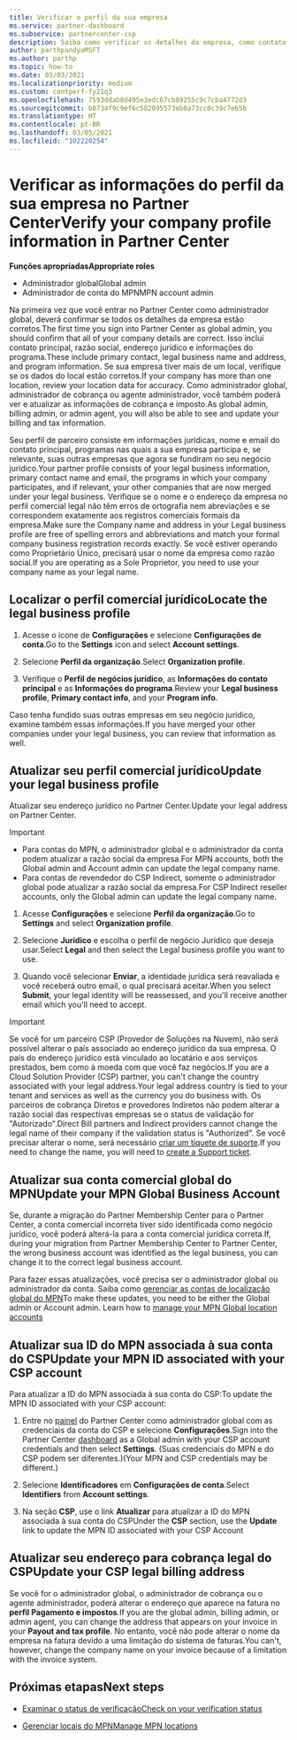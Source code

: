 ```yaml
---
title: Verificar o perfil da sua empresa
ms.service: partner-dashboard
ms.subservice: partnercenter-csp
description: Saiba como verificar os detalhes da empresa, como contato principal, endereço e informações do programa. Você também pode atualizar seus endereços jurídico e para cobrança.
author: parthpandyaMSFT
ms.author: parthp
ms.topic: how-to
ms.date: 03/03/2021
ms.localizationpriority: medium
ms.custom: contperf-fy21q3
ms.openlocfilehash: 7593ddab8d495e3edc67cb89255c9c7cba4772d3
ms.sourcegitcommit: b0734f9c9ef6c582095573eb0a73cc0c39c7e65b
ms.translationtype: HT
ms.contentlocale: pt-BR
ms.lasthandoff: 03/05/2021
ms.locfileid: "102220254"
---
```

# <a name="verify-your-company-profile-information-in-partner-center"></a><span data-ttu-id="e15ab-104">Verificar as informações do perfil da sua empresa no Partner Center</span><span class="sxs-lookup"><span data-stu-id="e15ab-104">Verify your company profile information in Partner Center</span></span>

<span data-ttu-id="e15ab-105">**Funções apropriadas**</span><span class="sxs-lookup"><span data-stu-id="e15ab-105">**Appropriate roles**</span></span>

- <span data-ttu-id="e15ab-106">Administrador global</span><span class="sxs-lookup"><span data-stu-id="e15ab-106">Global admin</span></span>
- <span data-ttu-id="e15ab-107">Administrador de conta do MPN</span><span class="sxs-lookup"><span data-stu-id="e15ab-107">MPN account admin</span></span>

<span data-ttu-id="e15ab-108">Na primeira vez que você entrar no Partner Center como administrador global, deverá confirmar se todos os detalhes da empresa estão corretos.</span><span class="sxs-lookup"><span data-stu-id="e15ab-108">The first time you sign into Partner Center as global admin, you should confirm that all of your company details are correct.</span></span> <span data-ttu-id="e15ab-109">Isso inclui contato principal, razão social, endereço jurídico e informações do programa.</span><span class="sxs-lookup"><span data-stu-id="e15ab-109">These include primary contact, legal business name and address, and program information.</span></span> <span data-ttu-id="e15ab-110">Se sua empresa tiver mais de um local, verifique se os dados do local estão corretos.</span><span class="sxs-lookup"><span data-stu-id="e15ab-110">If your company has more than one location, review your location data for accuracy.</span></span> <span data-ttu-id="e15ab-111">Como administrador global, administrador de cobrança ou agente administrador, você também poderá ver e atualizar as informações de cobrança e imposto.</span><span class="sxs-lookup"><span data-stu-id="e15ab-111">As global admin, billing admin, or admin agent, you will also be able to see and update your billing and tax information.</span></span>

<span data-ttu-id="e15ab-112">Seu perfil de parceiro consiste em informações jurídicas, nome e email do contato principal, programas nas quais a sua empresa participa e, se relevante, suas outras empresas que agora se fundiram no seu negócio jurídico.</span><span class="sxs-lookup"><span data-stu-id="e15ab-112">Your partner profile consists of your legal business information, primary contact name and email, the programs in which your company participates, and if relevant, your other companies that are now merged under your legal business.</span></span> <span data-ttu-id="e15ab-113">Verifique se o nome e o endereço da empresa no perfil comercial legal não têm erros de ortografia nem abreviações e se correspondem exatamente aos registros comerciais formais da empresa.</span><span class="sxs-lookup"><span data-stu-id="e15ab-113">Make sure the Company name and address in your Legal business profile are free of spelling errors and abbreviations and match your formal company business registration records exactly.</span></span> <span data-ttu-id="e15ab-114">Se você estiver operando como Proprietário Único, precisará usar o nome da empresa como razão social.</span><span class="sxs-lookup"><span data-stu-id="e15ab-114">If you are operating as a Sole Proprietor, you need to use your company name as your legal name.</span></span>



## <a name="locate-the-legal-business-profile"></a><span data-ttu-id="e15ab-115">Localizar o perfil comercial jurídico</span><span class="sxs-lookup"><span data-stu-id="e15ab-115">Locate the legal business profile</span></span>

1. <span data-ttu-id="e15ab-116">Acesse o ícone de **Configurações** e selecione **Configurações de conta**.</span><span class="sxs-lookup"><span data-stu-id="e15ab-116">Go to the **Settings** icon and select **Account settings**.</span></span>
 
1. <span data-ttu-id="e15ab-117">Selecione **Perfil da organização**.</span><span class="sxs-lookup"><span data-stu-id="e15ab-117">Select **Organization profile**.</span></span> 

2. <span data-ttu-id="e15ab-118">Verifique o **Perfil de negócios jurídico**, as **Informações do contato principal** e as **Informações do programa**.</span><span class="sxs-lookup"><span data-stu-id="e15ab-118">Review your **Legal business profile**, **Primary contact info**, and your **Program info**.</span></span>

<span data-ttu-id="e15ab-119">Caso tenha fundido suas outras empresas em seu negócio jurídico, examine também essas informações.</span><span class="sxs-lookup"><span data-stu-id="e15ab-119">If you have merged your other companies under your legal business, you can review that information as well.</span></span> 

## <a name="update-your-legal-business-profile"></a><span data-ttu-id="e15ab-120">Atualizar seu perfil comercial jurídico</span><span class="sxs-lookup"><span data-stu-id="e15ab-120">Update your legal business profile</span></span>

<span data-ttu-id="e15ab-121">Atualizar seu endereço jurídico no Partner Center.</span><span class="sxs-lookup"><span data-stu-id="e15ab-121">Update your legal address on Partner Center.</span></span>

>[!Important]
>- <span data-ttu-id="e15ab-122">Para contas do MPN, o administrador global e o administrador da conta podem atualizar a razão social da empresa.</span><span class="sxs-lookup"><span data-stu-id="e15ab-122">For MPN accounts, both the Global admin and Account admin can update the legal company name.</span></span>
>- <span data-ttu-id="e15ab-123">Para contas de revendedor do CSP Indirect, somente o administrador global pode atualizar a razão social da empresa.</span><span class="sxs-lookup"><span data-stu-id="e15ab-123">For CSP Indirect reseller accounts, only the Global admin can update the legal company name.</span></span> 

1. <span data-ttu-id="e15ab-124">Acesse **Configurações** e selecione **Perfil da organização**.</span><span class="sxs-lookup"><span data-stu-id="e15ab-124">Go to **Settings** and select **Organization profile**.</span></span>

2. <span data-ttu-id="e15ab-125">Selecione **Jurídico** e escolha o perfil de negócio Jurídico que deseja usar.</span><span class="sxs-lookup"><span data-stu-id="e15ab-125">Select **Legal**  and then select the Legal business profile you want to use.</span></span>
 
1. <span data-ttu-id="e15ab-126">Quando você selecionar **Enviar**, a identidade jurídica será reavaliada e você receberá outro email, o qual precisará aceitar.</span><span class="sxs-lookup"><span data-stu-id="e15ab-126">When you select **Submit**, your legal identity will be reassessed, and you'll receive another email which you'll need to accept.</span></span>

>[!Important]
><span data-ttu-id="e15ab-127">Se você for um parceiro CSP (Provedor de Soluções na Nuvem), não será possível alterar o país associado ao endereço jurídico da sua empresa. O país do endereço jurídico está vinculado ao locatário e aos serviços prestados, bem como à moeda com que você faz negócios.</span><span class="sxs-lookup"><span data-stu-id="e15ab-127">If you are a Cloud Solution Provider (CSP) partner, you can't change the country associated with your legal address.Your legal address country is tied to your tenant and services as well as the currency you do business with.</span></span> <span data-ttu-id="e15ab-128">Os parceiros de cobrança Diretos e provedores Indiretos não podem alterar a razão social das respectivas empresas se o status de validação for "Autorizado".</span><span class="sxs-lookup"><span data-stu-id="e15ab-128">Direct Bill partners and Indirect providers cannot change the legal name of their company if the validation status is "Authorized".</span></span> <span data-ttu-id="e15ab-129">Se você precisar alterar o nome, será necessário [criar um tíquete de suporte](https://partner.microsoft.com/dashboard/support/servicerequests/create?stage=2&topicid=eb74583c-61b3-2124-bffc-00920e0ae772).</span><span class="sxs-lookup"><span data-stu-id="e15ab-129">If you need to change the name, you will need to [create a Support ticket](https://partner.microsoft.com/dashboard/support/servicerequests/create?stage=2&topicid=eb74583c-61b3-2124-bffc-00920e0ae772).</span></span>


## <a name="update-your-mpn-global-business-account"></a><span data-ttu-id="e15ab-130">Atualizar sua conta comercial global do MPN</span><span class="sxs-lookup"><span data-stu-id="e15ab-130">Update your MPN Global Business Account</span></span>

<span data-ttu-id="e15ab-131">Se, durante a migração do Partner Membership Center para o Partner Center, a conta comercial incorreta tiver sido identificada como negócio jurídico, você poderá alterá-la para a conta comercial jurídica correta.</span><span class="sxs-lookup"><span data-stu-id="e15ab-131">If, during your migration from Partner Membership Center to Partner Center, the wrong business account was identified as the legal business, you can change it to the correct legal business account.</span></span>

<span data-ttu-id="e15ab-132">Para fazer essas atualizações, você precisa ser o administrador global ou administrador da conta. Saiba como [gerenciar as contas de localização global do MPN](manage-locations.md)</span><span class="sxs-lookup"><span data-stu-id="e15ab-132">To make these updates, you need to be either the Global admin or Account admin. Learn how to [manage your MPN Global location accounts](manage-locations.md)</span></span>


## <a name="update-your-mpn-id-associated-with-your-csp-account"></a><span data-ttu-id="e15ab-133">Atualizar sua ID do MPN associada à sua conta do CSP</span><span class="sxs-lookup"><span data-stu-id="e15ab-133">Update your MPN ID associated with your CSP account</span></span>

<span data-ttu-id="e15ab-134">Para atualizar a ID do MPN associada à sua conta do CSP:</span><span class="sxs-lookup"><span data-stu-id="e15ab-134">To update the MPN ID associated with your CSP account:</span></span>

1. <span data-ttu-id="e15ab-135">Entre no [painel](https://partner.microsoft.com/dashboard/home) do Partner Center como administrador global com as credenciais da conta do CSP e selecione **Configurações**.</span><span class="sxs-lookup"><span data-stu-id="e15ab-135">Sign into the Partner Center [dashboard](https://partner.microsoft.com/dashboard/home) as a Global admin with your CSP account credentials and then select **Settings**.</span></span> <span data-ttu-id="e15ab-136">(Suas credenciais do MPN e do CSP podem ser diferentes.)</span><span class="sxs-lookup"><span data-stu-id="e15ab-136">(Your MPN and CSP credentials may be different.)</span></span>
 
1. <span data-ttu-id="e15ab-137">Selecione **Identificadores** em **Configurações de conta**.</span><span class="sxs-lookup"><span data-stu-id="e15ab-137">Select **Identifiers** from **Account settings**.</span></span>

1. <span data-ttu-id="e15ab-138">Na seção **CSP**, use o link **Atualizar** para atualizar a ID do MPN associada à sua conta do CSP</span><span class="sxs-lookup"><span data-stu-id="e15ab-138">Under the **CSP** section, use the **Update** link to update the MPN ID associated with your CSP Account</span></span> 


## <a name="update-your-csp-legal-billing-address"></a><span data-ttu-id="e15ab-139">Atualizar seu endereço para cobrança legal do CSP</span><span class="sxs-lookup"><span data-stu-id="e15ab-139">Update your CSP legal billing address</span></span>

<span data-ttu-id="e15ab-140">Se você for o administrador global, o administrador de cobrança ou o agente administrador, poderá alterar o endereço que aparece na fatura no **perfil Pagamento e impostos**.</span><span class="sxs-lookup"><span data-stu-id="e15ab-140">If you are the global admin, billing admin, or admin agent, you can change the address that appears on your invoice in your **Payout and tax profile**.</span></span> <span data-ttu-id="e15ab-141">No entanto, você não pode alterar o nome da empresa na fatura devido a uma limitação do sistema de faturas.</span><span class="sxs-lookup"><span data-stu-id="e15ab-141">You can't, however, change the company name on your invoice because of a limitation with the invoice system.</span></span>



## <a name="next-steps"></a><span data-ttu-id="e15ab-142">Próximas etapas</span><span class="sxs-lookup"><span data-stu-id="e15ab-142">Next steps</span></span>

- [<span data-ttu-id="e15ab-143">Examinar o status de verificação</span><span class="sxs-lookup"><span data-stu-id="e15ab-143">Check on your verification status</span></span>](verification-responses.md)

- [<span data-ttu-id="e15ab-144">Gerenciar locais do MPN</span><span class="sxs-lookup"><span data-stu-id="e15ab-144">Manage MPN locations</span></span>](manage-locations.md)
